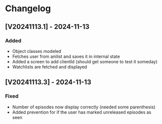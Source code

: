 # Changelog

## [V20241113.1] - 2024-11-13

### Added

* Object classes modeled
* Fetches user from anilist and saves it in internal state
* Added a screen to add clientId (should get someone to test it someday)
* Watchlists are fetched and displayed

## [V20241113.3] - 2024-11-13

### Fixed

* Number of episodes now display correctly (needed some parenthesis)
* Added prevention for if the user has marked unreleased episodes as seen